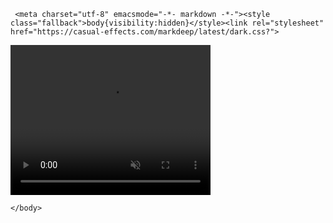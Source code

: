      <meta charset="utf-8" emacsmode="-*- markdown -*-"><style class="fallback">body{visibility:hidden}</style><link rel="stylesheet" href="https://casual-effects.com/markdeep/latest/dark.css?">

<!DOCTYPE html>
<html>
	<head>
		<meta charset="UTF-8">
		<title></title>
	</head>
	<body>
	    <video width="320" height="240" controls autoplay muted>  
    		<source src="https://multimedia.api.weibo.com/2/multimedia/user/play_history/report.json?source=2637646381&play_type=1&video_orientation=horizontal&video_duration=256.904&id=4477425624431323&id_type=0&seconds=28&oid=1034:4477421345243189&reqHost=https://weibo.com/fav?leftnav=1 HTTP/1.1
Host: multimedia.api.weibo.com
" type="video/mp4">  
   		<source src="movie.ogg" type="video/ogg">  
    		<source src="movie.webm" type="video/webm"> 
    		<object data="movie.mp4" width="320" height="240">    
        		<embed src="movie.swf" width="320" height="240">  
    		</object> 
		</video>
 
   
	</body>
</html>




<!-- Markdeep: --><script src="https://casual-effects.com/markdeep/latest/markdeep.min.js?" charset="utf-8"></script>

